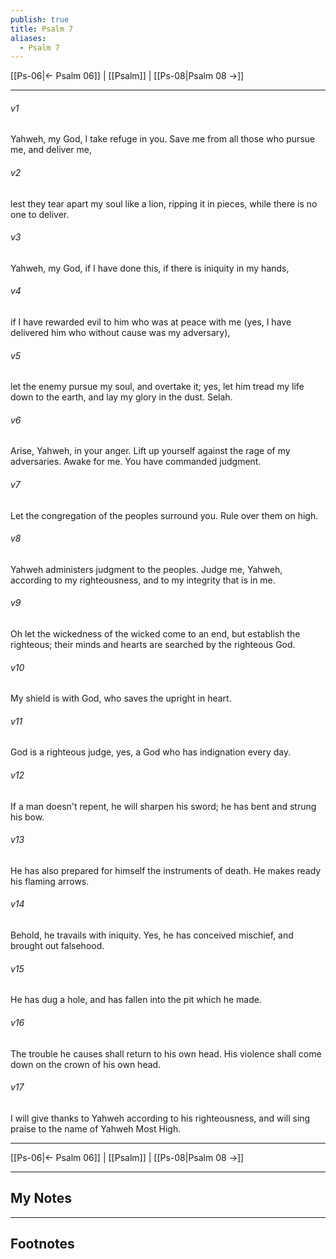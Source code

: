 ```yaml
---
publish: true
title: Psalm 7
aliases:
  - Psalm 7
---
```


[[Ps-06|← Psalm 06]] | [[Psalm]] | [[Ps-08|Psalm 08 →]]
***



###### v1 
Yahweh, my God, I take refuge in you. Save me from all those who pursue me, and deliver me, 

###### v2 
lest they tear apart my soul like a lion, ripping it in pieces, while there is no one to deliver. 

###### v3 
Yahweh, my God, if I have done this, if there is iniquity in my hands, 

###### v4 
if I have rewarded evil to him who was at peace with me (yes, I have delivered him who without cause was my adversary), 

###### v5 
let the enemy pursue my soul, and overtake it; yes, let him tread my life down to the earth, and lay my glory in the dust. Selah. 

###### v6 
Arise, Yahweh, in your anger. Lift up yourself against the rage of my adversaries. Awake for me. You have commanded judgment. 

###### v7 
Let the congregation of the peoples surround you. Rule over them on high. 

###### v8 
Yahweh administers judgment to the peoples. Judge me, Yahweh, according to my righteousness, and to my integrity that is in me. 

###### v9 
Oh let the wickedness of the wicked come to an end, but establish the righteous; their minds and hearts are searched by the righteous God. 

###### v10 
My shield is with God, who saves the upright in heart. 

###### v11 
God is a righteous judge, yes, a God who has indignation every day. 

###### v12 
If a man doesn't repent, he will sharpen his sword; he has bent and strung his bow. 

###### v13 
He has also prepared for himself the instruments of death. He makes ready his flaming arrows. 

###### v14 
Behold, he travails with iniquity. Yes, he has conceived mischief, and brought out falsehood. 

###### v15 
He has dug a hole, and has fallen into the pit which he made. 

###### v16 
The trouble he causes shall return to his own head. His violence shall come down on the crown of his own head. 

###### v17 
I will give thanks to Yahweh according to his righteousness, and will sing praise to the name of Yahweh Most High.

***
[[Ps-06|← Psalm 06]] | [[Psalm]] | [[Ps-08|Psalm 08 →]]

---
## My Notes

---
## Footnotes